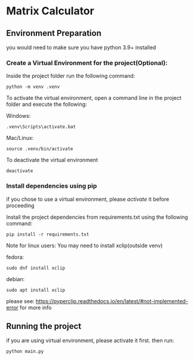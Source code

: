 # Matrix Calculator

## Environment Preparation

you would need to make sure you have python 3.9+ installed

### Create a Virtual Environment for the project(Optional):
Inside the project folder run the following command:
```commandline
python -m venv .venv
```

To activate the virtual environment, open a command line in the project folder and execute the following:

Windows:
```commandline
.venv\Scripts\activate.bat
```

Mac/Linux:
```commandline
source .venv/bin/activate
```

To deactivate the virtual environment
```commandline
deactivate
```

### Install dependencies using pip
if you chose to use a virtual environment, please *activate* it before proceeding

Install the project dependencies from requirements.txt using the following command:
```commandline
pip install -r requirements.txt
```

Note for linux users:
You may need to install xclip(outside venv)

fedora:
```commandline
sudo dnf install xclip
```

debian:
```commandline
sudo apt install xclip
```

please see:
https://pyperclip.readthedocs.io/en/latest/#not-implemented-error
for more info

## Running the project
if you are using virtual environment, please activate it first. then run:
```commandline
python main.py
```